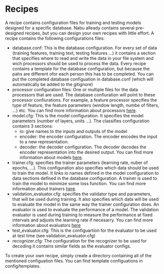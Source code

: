 # Recipes

A recipe contains configuration files for training and testing models designed
for a specific database. Nabu alleady contains several pre-designed recipes,
but you can design your own recipes with little effort. A recipe contains
the following configurations files:

- database.conf: This is the database configuration. For every set of data
(training features, training text, testing features ...) it contains a section
that specifies where to read and write the data in your file system and wich
processors should be used to process the data. Every recipe contains a template
for the database configuration, but because the pahs are different ofor each
person this has to be completed. You can put the completed database configuation
in database.conf (which will automatically be added to the gitignore)
- processor configuration files: One or multiple files for the data processors
that are used. The database confiuration will point to these processor
confiurations. For example, a feature processor specifies the type
of feature, the feature parameters (window length, numbe of filters, ...) etc.
You can find more information about processors
[here](../../nabu/processing/processors/README.md).
- model.cfg: This is the model configuration. It specifies
the model parameters (number of layers, units ...). The classifies
configuration contains 3 sections:
  - io: give names to the inputs and outputs of the model
  - encoder: the encoder configuration. The encoder encodes the input to
  a new representation.
  - decoder: the decoder configuration. The decoder decodes the encoder
  representation into the desired output.
You can find more information about models
[here](../../nabu/neuralnetworks/models/README.md).
- trainer.cfg: specifies the trainer parameters (learning rate, nuber of epochs,
...). This configuration also specifies which data should be used to train
the model. It links io names defined in the model configuration to
data sections defined in the database configuration. A trainer is used to
train the model to minimize some loss function. You can find more
information about trainers
[here](../../nabu/neuralnetworks/trainers/README.md).
- validation_evaluator.cfg: specifies the validator type and parameters,
that will be used during training. It also specifies which data will be used
to evaluate the model in the same way the trainer configuration does.
An evaluator is used to evaluate the performance of a model. The
validation evaluator is used during training to measure the performance at fixed
intervals and adjusts the learning rate if necesarry. You can find more
information about evaluators
[here](../../nabu/neuralnetworks/evaluators/README.md)
- test_evaluator.cfg: This is the configuartion for the evaluator to be used at
test time (see validation_evaluator.cfg)
- recognizer.cfg: The configuration for the recognizer to be used for decoding
it contains similar fields as the evaluator configs.

To create your own recipe, simply create a directory containing all of the
mentioned configuation files. You can find template configuations in
config/templates.
